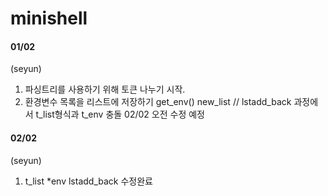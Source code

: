 # minishell

#### 01/02

(seyun)
1. 파싱트리를 사용하기 위해 토큰 나누기 시작.
2. 환경변수 목록을 리스트에 저장하기 get_env()  new_list // lstadd_back 과정에서 t_list형식과 t_env 충돌 02/02 오전 수정 예정

#### 02/02

(seyun)

1. t_list *env  lstadd_back 수정완료
